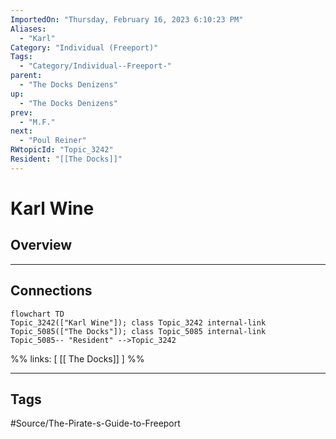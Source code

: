 ```yaml
---
ImportedOn: "Thursday, February 16, 2023 6:10:23 PM"
Aliases:
  - "Karl"
Category: "Individual (Freeport)"
Tags:
  - "Category/Individual--Freeport-"
parent:
  - "The Docks Denizens"
up:
  - "The Docks Denizens"
prev:
  - "M.F."
next:
  - "Poul Reiner"
RWtopicId: "Topic_3242"
Resident: "[[The Docks]]"
---
```

# Karl Wine
## Overview
---
## Connections
```mermaid
flowchart TD
Topic_3242(["Karl Wine"]); class Topic_3242 internal-link
Topic_5085(["The Docks"]); class Topic_5085 internal-link
Topic_5085-- "Resident" -->Topic_3242
```
%%
links: [ [[ The Docks]] ]
%%


---
## Tags
#Source/The-Pirate-s-Guide-to-Freeport

